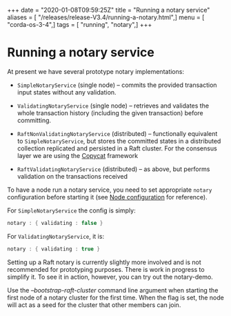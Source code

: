 +++
date = "2020-01-08T09:59:25Z"
title = "Running a notary service"
aliases = [ "/releases/release-V3.4/running-a-notary.html",]
menu = [ "corda-os-3-4",]
tags = [ "running", "notary",]
+++


# Running a notary service

At present we have several prototype notary implementations:


* `SimpleNotaryService` (single node) – commits the provided transaction input states without any validation.


* `ValidatingNotaryService` (single node) – retrieves and validates the whole transaction history
                    (including the given transaction) before committing.


* `RaftNonValidatingNotaryService` (distributed) – functionally equivalent to `SimpleNotaryService`, but stores
                    the committed states in a distributed collection replicated and persisted in a Raft cluster. For the consensus layer
                    we are using the [Copycat](http://atomix.io/copycat/) framework


* `RaftValidatingNotaryService` (distributed) – as above, but performs validation on the transactions received


To have a node run a notary service, you need to set appropriate `notary` configuration before starting it
            (see [Node configuration](corda-configuration-file.md) for reference).

For `SimpleNotaryService` the config is simply:

```kotlin
notary : { validating : false }
```
For `ValidatingNotaryService`, it is:

```kotlin
notary : { validating : true }
```
Setting up a Raft notary is currently slightly more involved and is not recommended for prototyping purposes. There is
            work in progress to simplify it. To see it in action, however, you can try out the notary-demo.

Use the *–bootstrap-raft-cluster* command line argument when starting the first node of a notary cluster for the first
            time. When the flag is set, the node will act as a seed for the cluster that other members can join.


